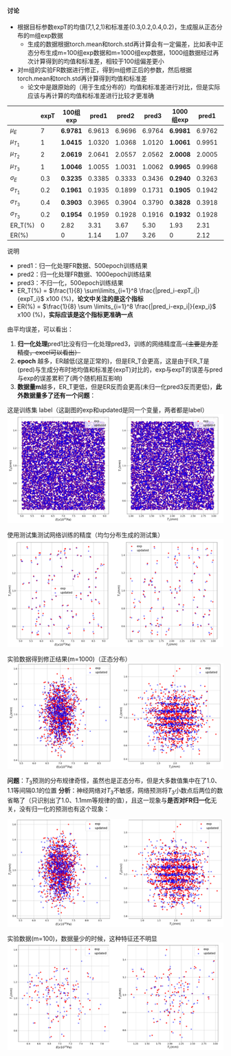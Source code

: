 #### 讨论

- 根据目标参数expT的均值(7,1,2,1)和标准差(0.3,0.2,0.4,0.2)，生成服从正态分布的m组exp数据
  - 生成的数据根据torch.mean和torch.std再计算会有一定偏差，比如表中正态分布生成m=100组exp数据和m=1000组exp数据，1000组数据经过再次计算得到的均值和标准差，相较于100组偏差更小
- 对m组的实验FR数据进行修正，得到m组修正后的参数，然后根据torch.mean和torch.std再计算得到均值和标准差
  - 论文中是跟原始的（用于生成分布的）均值和标准差进行对比，但是实际应该与再计算的均值和标准差进行比较才更准确

|                | expT | 100组exp    | pred1  | pred2  | pred3  | 1000组exp   | pred1  | pred2  | pred3  |
| -------------- | ---- | ---------- | ------ | ------ | ------ | ---------- | ------ | ------ | ------ |
| $\mu_E$        | 7    | **6.9781** | 6.9613 | 6.9696 | 6.9764 | **6.9981** | 6.9762 | 6.9833 | 6.9874 |
| $\mu_{T_1}$    | 1    | **1.0415** | 1.0320 | 1.0368 | 1.0120 | **1.0061** | 0.9951 | 1.0041 | 1.0197 |
| $\mu_{T_2}$    | 2    | **2.0619** | 2.0641 | 2.0557 | 2.0562 | **2.0008** | 2.0005 | 1.9978 | 1.9730 |
| $\mu_{T_3}$    | 1    | **1.0046** | 1.0055 | 1.0031 | 1.0062 | **0.9965** | 0.9968 | 0.9941 | 0.9940 |
| $\sigma_{E}$   | 0.3  | **0.3235** | 0.3385 | 0.3333 | 0.3436 | **0.2940** | 0.3263 | 0.3161 | 0.3219 |
| $\sigma_{T_1}$ | 0.2  | **0.1961** | 0.1935 | 0.1899 | 0.1731 | **0.1905** | 0.1942 | 0.1884 | 0.1861 |
| $\sigma_{T_3}$ | 0.4  | **0.3903** | 0.3965 | 0.3904 | 0.3790 | **0.3828** | 0.3918 | 0.3858 | 0.3789 |
| $\sigma_{T_3}$ | 0.2  | **0.1954** | 0.1959 | 0.1928 | 0.1916 | **0.1932** | 0.1928 | 0.1912 | 0.1899 |
| ER_T(%)        | 0    | 2.82       | 3.31   | 3.67   | 5.30   | 1.93       | 2.31   | 2.56   | 3.58   |
| ER(%)          |      | 0          | 1.14   | 1.07   | 3.26   | 0          | 2.12   | 1.40   | 2.21   |

说明
- pred1：归一化处理FR数据、500epoch训练结果
- pred2：归一化处理FR数据、1000epoch训练结果
- pred3：不归一化，500epoch训练结果
- ER\_T(%) = $\frac{1}{8} \sum\limits_{i=1}^8 \frac{|pred_i-expT_i|}{expT_i}$ x100 (%)，**论文中关注的是这个指标**
- ER(%) = $\frac{1}{8} \sum \limits_{i=1}^8 \frac{|pred_i-exp_i|}{exp_i}$ x100 (%)，**实际应该是这个指标更准确一点**

由平均误差，可以看出：
1. **归一化处理**pred1比没有归一化处理pred3，训练的网络精度高~~（主要是方差精度，excel可以看出）~~
2. **epoch** 越多，ER越低(这是正常的)，但是ER_T会更高，这是由于ER_T是(pred)与生成分布时地均值和标准差(expT)对比的，exp与expT的误差与pred与exp的误差累积了(两个随机相互影响)
3. **数据量m**越多，ER_T更低，但是ER反而会更高(未归一化pred3反而更低)，**此外数据量多了还有一个问题**：

这是训练集 label（这副图的exp和updated是同一个变量，两者都是label）
![image.png|666](https://raw.githubusercontent.com/qiyun71/Blog_images/main/pictures/20240308143958.png)

使用测试集测试网络训练的精度（均匀分布生成的测试集）
![image.png|666](https://raw.githubusercontent.com/qiyun71/Blog_images/main/pictures/20240308144116.png)

实验数据得到修正结果(m=1000)（正态分布）
![image.png|666](https://raw.githubusercontent.com/qiyun71/Blog_images/main/pictures/20240308144229.png)

**问题**：$T_3$预测的分布规律奇怪，虽然也是正态分布，但是大多数值集中在了1.0、1.1等间隔0.1的位置
**分析**：神经网络对$T_3$不敏感，网络预测将$T_3$小数点后两位的数省略了（只识别出了1.0、1.1mm等规律的值），且这一现象与**是否对FR归一化**无关，没有归一化的预测也有这个现象：

![image.png|666](https://raw.githubusercontent.com/qiyun71/Blog_images/main/pictures/20240308165855.png)


实验数据(m=100)，数据量少的时候，这种特征还不明显
![image.png|666](https://raw.githubusercontent.com/qiyun71/Blog_images/main/pictures/20240308144522.png)

